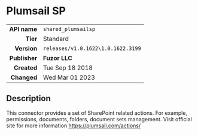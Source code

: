 # Plumsail SP
| | |
|-:|-|
|**API name**|`shared_plumsailsp`|
|**Tier**|Standard|
|**Version**|`releases/v1.0.1622\1.0.1622.3199`|
|**Publisher**|**Fuzor LLC**|
|**Created**|Tue Sep 18 2018|
|**Changed**|Wed Mar 01 2023|

## Description
This connector provides a set of SharePoint related actions. For example, permissions, documents, folders, document sets management. Visit official site for more information https://plumsail.com/actions/
